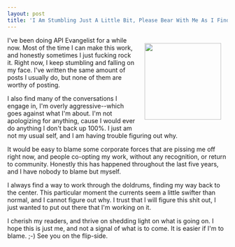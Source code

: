 ```yaml
---
layout: post
title: 'I Am Stumbling Just A Little Bit, Please Bear With Me As I Find My Way'
---
```

<p><img style="padding: 15px;" src="http://kinlane-productions.s3.amazonaws.com/api-evangelist-site/blog/kin-lane-drawing.jpg" alt="" width="175" align="right" /></p>
<p>I've been doing API Evangelist for a while now. Most of the time I can make this work, and honestly sometimes I just fucking rock it. Right now, I keep stumbling and falling on my face. I've written the same amount of posts I usually do, but none of them are worthy of posting.</p>
<p>I also find many of the conversations I engage in, I'm overly aggressive--which goes against what I'm about. I'm not apologizing for anything, cause I would ever do anything I don't back up 100%. I just am not my usual self, and I am having trouble figuring out why.</p>
<p>It would be easy to blame some corporate forces that are pissing me off right now, and people co-opting my work, without any recognition, or return to community. Honestly this has happened throughout the last five years, and I have nobody to blame but myself.</p>
<p>I always find a way to work through the doldrums, finding my way back to the center. This particular moment the currents seem a little swifter than normal, and I cannot figure out why. I trust that I will figure this shit out, I just wanted to put out there that I'm working on it.</p>
<p>I cherish my readers, and thrive on shedding light on what is going on. I hope this is just me, and not a signal of what is to come. It is easier if I'm to blame. ;-) See you on the flip-side.</p>